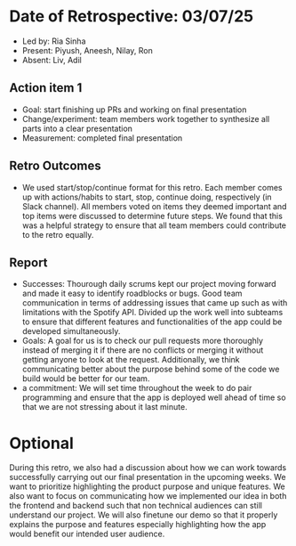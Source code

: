 # Date of Retrospective: 03/07/25

* Led by: Ria Sinha
* Present: Piyush, Aneesh, Nilay, Ron
* Absent: Liv, Adil

## Action item 1

* Goal: start finishing up PRs and working on final presentation
* Change/experiment: team members work together to synthesize all parts into a clear presentation
* Measurement: completed final presentation

## Retro Outcomes
* We used start/stop/continue format for this retro. Each member comes up with actions/habits to start, stop, continue doing, respectively (in Slack channel). All members voted on items they deemed important and top items were discussed to determine future steps. We found that this was a helpful strategy to ensure that all team members could contribute to the retro equally.

## Report
* Successes: Thourough daily scrums kept our project moving forward and made it easy to identify roadblocks or bugs. Good team communication in terms of addressing issues that came up such as with limitations with the Spotify API. Divided up the work well into subteams to ensure that different features and functionalities of the app could be developed simultaneously.
* Goals: A goal for us is to check our pull requests more thoroughly instead of merging it if there are no conflicts or merging it without getting anyone to look at the request. Additionally, we think communicating better about the purpose behind some of the code we build would be better for our team.
* a commitment: We will set time throughout the week to do pair programming and ensure that the app is deployed well ahead of time so that we are not stressing about it last minute.

# Optional
During this retro, we also had a discussion about how we can work towards successfully carrying out our final presentation in the upcoming weeks. We want to prioritize highlighting the product purpose and unique features. We also want to focus on communicating how we implemented our idea in both the frontend and backend such that non technical audiences can still understand our project. We will also finetune our demo so that it properly explains the purpose and features especially highlighting how the app would benefit our intended user audience.
